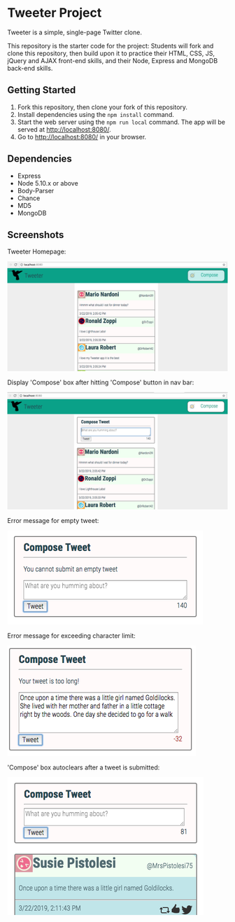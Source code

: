 # Tweeter Project

Tweeter is a simple, single-page Twitter clone.

This repository is the starter code for the project: Students will fork and clone this repository, then build upon it to practice their HTML, CSS, JS, jQuery and AJAX front-end skills, and their Node, Express and MongoDB back-end skills.

## Getting Started

1. Fork this repository, then clone your fork of this repository.
2. Install dependencies using the `npm install` command.
3. Start the web server using the `npm run local` command. The app will be served at <http://localhost:8080/>.
4. Go to <http://localhost:8080/> in your browser.

## Dependencies

- Express
- Node 5.10.x or above
- Body-Parser 
- Chance
- MD5
- MongoDB

## Screenshots


Tweeter Homepage:

![alt tag](https://github.com/ap2006/tweeter/blob/master/docs/A%20-%20Homepage%20Tweeter.png "Tweeter Homepage")



Display 'Compose' box after hitting 'Compose' button in nav bar:

![alt tag](https://github.com/ap2006/tweeter/blob/master/docs/B%20-%20Display%20Compose%20Box%20after%20hitting%20'Compose'.png "Display 'Compose' box after hitting 'Compose'")



Error message for empty tweet:

![alt tag](https://github.com/ap2006/tweeter/blob/master/docs/C%20-%20Error%20message%20for%20empty%20tweet.png "Error message for empty tweet")



Error message for exceeding character limit:

![alt tag](https://github.com/ap2006/tweeter/blob/master/docs/D%20-%20Error%20message%20for%20going%20over%20character%20limit.png "Error message for exceeding character limit")



'Compose' box autoclears after a tweet is submitted:

![alt tag](https://github.com/ap2006/tweeter/blob/master/docs/E%20-%20Compose%20box%20autoclears%20after%20tweet%20submitted.png "Compose box autoclears after tweet submission")
